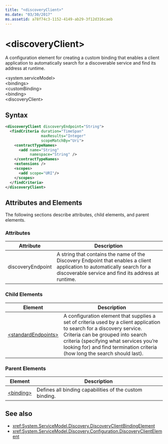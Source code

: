 ```yaml
---
title: "<discoveryClient>"
ms.date: "03/30/2017"
ms.assetid: a78f74c3-1152-4149-ab29-3f12d316caeb
---
```

# \<discoveryClient>
A configuration element for creating a custom binding that enables a client application to automatically search for a discoverable service and find its address at runtime.  
  
\<system.serviceModel>  
\<bindings>  
\<customBinding>  
\<binding>  
\<discoveryClient>  
  
## Syntax  
  
```xml  
<discoveryClient discoveryEndpoint="String">
  <findCriteria duration="TimeSpan"
                maxResults="Integer"
                scopeMatchBy="Uri">
    <contractTypeNames>
      <add name="String"
           namespace="String" />
    </contractTypeNames>
    <extensions />
    <scopes>
      <add scope="URI"/>
    </scopes>
  </findCriteria>
</discoveryClient>
```  
  
## Attributes and Elements  
 The following sections describe attributes, child elements, and parent elements.  
  
### Attributes  
  
|Attribute|Description|  
|---------------|-----------------|  
|discoveryEndpoint|A string that contains the name of the Discovery Endpoint that enables a client application to automatically search for a discoverable service and find its address at runtime.|  
  
### Child Elements  
  
|Element|Description|  
|-------------|-----------------|  
|[\<standardEndpoints>](../../../../../docs/framework/configure-apps/file-schema/wcf/standardendpoints.md)|A configuration element that supplies a set of criteria used by a client application to search for a discovery service. Criteria can be grouped into search criteria (specifying what services you’re looking for) and find termination criteria (how long the search should last).|  
  
### Parent Elements  
  
|Element|Description|  
|-------------|-----------------|  
|[\<binding>](../../../../../docs/framework/misc/binding.md)|Defines all binding capabilities of the custom binding.|  
  
## See also

- <xref:System.ServiceModel.Discovery.DiscoveryClientBindingElement>
- <xref:System.ServiceModel.Discovery.Configuration.DiscoveryClientElement>
